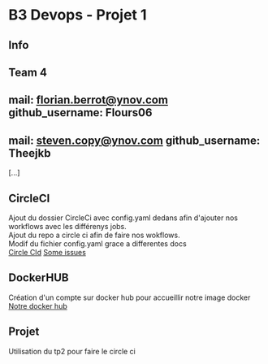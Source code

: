# B3 Devops - Projet 1
## Info
Team 4
---
mail: florian.berrot@ynov.com
github_username: Flours06
---
mail: steven.copy@ynov.com
github_username: Theejkb
---
[...]
## CircleCI

Ajout du dossier CircleCi avec config.yaml dedans afin d'ajouter nos workflows avec les différenys jobs.  
Ajout du repo a circle ci afin de faire nos wokflows.  
Modif du fichier config.yaml grace a differentes docs  
[Circle CId](https://circleci.com/docs/2.0/project-build/)
[Some issues](https://github.com/EugenMayer/docker-sync/issues/641)  


## DockerHUB

Création d'un compte sur docker hub pour accueillir notre image docker  
[Notre docker hub](https://hub.docker.com/repository/docker/floberrot/projet1-team4_nodejs/general)

## Projet 

Utilisation du tp2 pour faire le circle ci

